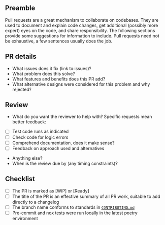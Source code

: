 ## Preamble

Pull requests are a great mechanism to collaborate on codebases.
They are used to document and explain code changes, get additional (possibly more expert) eyes on the code, and share responsibility. 
The following sections provide some suggestions for information to include. 
Pull requests need not be exhaustive, a few sentences usually does the job.

## PR details

* What issues does it fix (link to issues)?
* What problem does this solve?
* What features and benefits does this PR add?
* What alternative designs were considered for this problem and why rejected?

## Review

* What do you want the reviewer to help with? Specific requests mean better feedback:
- [ ] Test code runs as indicated
- [ ] Check code for logic errors
- [ ] Comprehend documentation, does it make sense?
- [ ] Feedback on approach used and alternatives
* Anything else?
* When is the review due by (any timing constraints)?

## Checklist

- [ ] The PR is marked as [WIP] or [Ready]
- [ ] The title of the PR is an effective summary of all PR work, suitable to add directly to a changelog
- [ ] The branch name conforms to standards in [`CONTRIBUTING.md`](../CONTRIBUTING.md)
- [ ] Pre-commit and nox tests were run locally in the latest poetry environment
